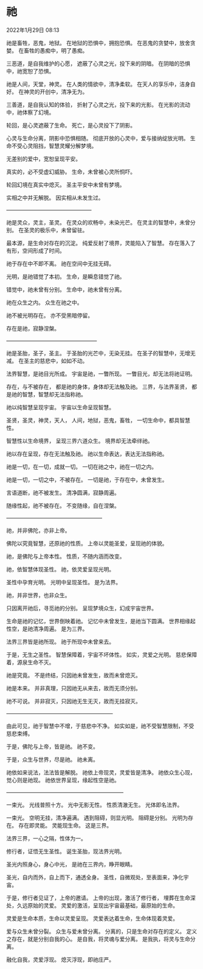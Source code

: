 # 祂

2022年1月29日 08:13

祂是畜牲，恶鬼，地狱。
在地狱的恐惧中，拥抱恐惧。
在恶鬼的贪婪中，放舍贪婪。
在畜牲的愚痴中，明了愚痴。

三恶道，是自我维护的心愿，
遮蔽了心灵之光，投下来的阴暗。
在阴暗的恐惧中，祂宽恕了恐惧。

祂是人间，天堂，神灵。
在人类的情欲中，清净柔软。
在天人的享乐中，洁身自好。
在神灵的开创中，清净无为。

三善道，是自我认知的体验，
折射了心灵之光，投下来的光影。
在光影的流动中，祂体察了幻境。

轮回，是心灵遮蔽了生命。
死亡，是心灵投下了阴影。

心灵与生命分离，阴影中恐惧相随。
彻底开放的心灵中，爱与接纳绽放光明。
生命不受心灵阻挡，智慧灵耀分解梦境。

无差别的爱中，宽恕呈现平安。

真实的，必不受虚幻威胁。
生命，未曾被心灵所恫吓。

轮回幻境在真实中熄灭。
圣主平安中未曾有梦境。

实相之中并无解脱。
因实相从未发生过。

————————————————

祂是灵众，灵主，圣灵。
在灵众的欢畅中，未染光芒。
在灵主的智慧中，未曾分别。
在圣灵的极乐中，未曾留驻。

最本源，是生命对存在的沉淀。
纯爱反射了境界，灵能陷入了智慧。
存在落入了有形，空间形成了时间。

祂于存在中不即不离。
祂在空间中无挂无碍。

光明，是祂错觉了本初。
生命，是瞬息错觉了祂。

错觉中，祂未曾有分别。
生命中，祂未曾有分离。

祂在众生之内。
众生在祂之中。

祂不被光明存在。
亦不受黑暗停留。

存在是祂，寂静涅槃。

—————————————————

祂是圣胎，圣子，圣主。
于圣胎的光芒中，无染无挂。
在圣子的智慧中，无增无减。
在圣主的慈悲中，如如不动。

法界智慧，是祂目光所成。
宇宙是祂，一瞥所现。
一瞥目光，却无法将祂证明。

存在，与不被存在，
都是祂的身体，身体却无法触及祂。
三界，与法界圣贤，
都是祂的智慧，智慧却无法指称祂。

祂以纯智慧呈现宇宙。
宇宙以生命呈现智慧。

圣贤，圣灵，神灵，天人，
人间，地狱，恶鬼，畜牲，
一切生命中，都具智慧性。

智慧性以生命境界，
呈现三界六道众生。
境界却无法牵绊祂。

祂以存在呈现，存在无法触及祂。
祂以生命表达，表达无法指称祂。

祂是一切，在一切，成就一切。
一切在祂之中，祂在一切之内。

祂是一切，一切之中，不被存在。
一切是祂，于存在中，未曾发生。

言语道断，祂不被发生。
清净圆满，寂静周遍。

随缘性起，祂不被存在。
不变随缘，自在涅槃。

——————————————————

祂，并非佛陀，亦非上帝。

佛陀以究竟智慧，还原祂的性质。
上帝以灵能圣爱，呈现祂的体貌。

祂，是佛陀与上帝本性。
性质，不随内涵而改变。

祂，依智慧体现圣性。
祂，依灵爱呈现光明。

圣性中孕育光明。
光明中呈现圣性。
是为法界。

祂，并非世界，也非众生。

只因离开祂后，寻觅祂的分别。
呈现梦境众生，幻成宇宙世界。

生命是祂的记忆，世界倒映着祂。
记忆中未曾发生，是祂当下圆满。
世界相缘起性空，是祂清净周遍。
是为三界。

法界三界皆是祂所现。
祂于所现中未曾来去。

于是，无生之圣性。
智慧保障着，宇宙不坏体性。
如实，灵爱之光明。
慈悲保障着，源泉生命不灭。

祂是究竟。
不是终结，只因祂未曾发生，故而未曾熄灭。

祂是本来。
并非真理，只因祂无从来去，故而无须分别。

祂不可说。
并非寂灭，只因祂无生无灭，故而无挂寂灭。

————————————————————

由此可见，祂于智慧中不增，于慈悲中不净。
如实如是，祂不受智慧限制，不受慈悲束缚。

于是，佛陀与上帝，皆是祂。
祂不变。

于是，众生与世界，尽是祂。
祂未离。

祂依如来说法，法法皆是解脱。
祂依上帝现灵，灵爱皆是清净。
祂依众生心现，觉心则是祂现。
祂依世界呈现，缘起性空是祂。

——————————————————————

一束光。
光线普照十方。
光中无影无性。
性质清澈无生。
光体即名法界。

一束光。
空明无挂，清净遍满。
遇到阻碍，则显光明。
阻碍是分别。
光明为存在。
存在即灵能。
灵能现生命。
这是三界。

法界三界，一心之隔，性体为一。

修行者，证悟无生圣性。
诞生圣胎，现法界光明。

圣光内照身心，身心中光，
是祂在三界内，睁开眼睛。

圣光，自内而外，自上而下，通透全身。
圣性，自微观处，至表面来，净化宇宙。

于是，修行者见证了，上帝的邀请。
上帝的出现，激活了修行者，
埋葬在生命深处，久远原始的灵爱。
灵爱的激活，呈现出宇宙最基础，最原始的生命。

灵爱是生命本质，生命以灵爱呈现。
灵爱表达着生命，生命体现着灵爱。

爱与众生未曾分裂。
众生与爱未曾分离。
分离的，只是生命对存在的定义。
定义之存在，就是分别自我的心。
是自我，将灵魂与爱分离。
是我执，将灵与生命分离。

融化自我，灵爱浮现。
熄灭浮现，即祂庄严。
